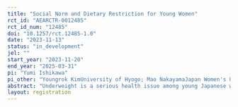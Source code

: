```yaml
---
title: "Social Norm and Dietary Restriction for Young Women"
rct_id: "AEARCTR-0012485"
rct_id_num: "12485"
doi: "10.1257/rct.12485-1.0"
date: "2023-11-13"
status: "in_development"
jel: ""
start_year: "2023-11-20"
end_year: "2025-03-31"
pi: "Yumi Ishikawa"
pi_other: "Youngrok KimUniversity of Hyogo; Mao NakayamaJapan Women's University; Ryo SakamotoOsaka University; Yanni ShenOsaka University"
abstract: "Underweight is a serious health issue among young Japanese women. It has a serious impact on their own health and the health of future generations. One of the causes of underweight among Japanese women is dietary restriction due to the social norm that 'women should be thin'. This study examines whether correcting the expectation of these social norm will reduce women’s willingness to be thin and excessive dietary restriction."
layout: registration
---
```


